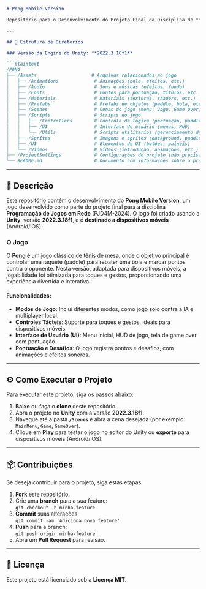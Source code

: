 ```markdown
# Pong Mobile Version

Repositório para o Desenvolvimento do Projeto Final da Disciplina de **Programação de Jogos em Rede**, PJD4M-2024.

---

## 🚀 Estrutura de Diretórios

### Versão da Engine do Unity: **2022.3.18f1**

```plaintext
/PONG
├── /Assets                    # Arquivos relacionados ao jogo
│   ├── /Animations             # Animações (bola, efeitos, etc.)
│   ├── /Audio                  # Sons e músicas (efeitos, fundo)
│   ├── /Fonts                  # Fontes para pontuação, títulos, etc.
│   ├── /Materials              # Materiais (texturas, shaders, etc.)
│   ├── /Prefabs                # Prefabs de objetos (paddle, bola, etc.)
│   ├── /Scenes                 # Cenas do jogo (Menu, Jogo, Game Over, etc.)
│   ├── /Scripts                # Scripts do jogo
│   │   ├── /Controllers        # Controle da lógica (pontuação, paddle)
│   │   ├── /UI                 # Interface de usuário (menus, HUD)
│   │   └── /Utils              # Scripts utilitários (gerenciamento de tempo, áudio)
│   ├── /Sprites                # Imagens e sprites (background, paddles, bola)
│   ├── /UI                     # Elementos de UI (botões, painéis)
│   └── /Videos                 # Vídeos (introdução, animações, etc.)
├── /ProjectSettings            # Configurações do projeto (não precisa alterar)
└── README.md                   # Documento com informações sobre o projeto
```

---

## 📝 Descrição

Este repositório contém o desenvolvimento do **Pong Mobile Version**, um jogo desenvolvido como parte do projeto final para a disciplina **Programação de Jogos em Rede** (PJD4M-2024). O jogo foi criado usando a **Unity**, versão **2022.3.18f1**, e é **destinado a dispositivos móveis** (Android/iOS).

### O Jogo

O **Pong** é um jogo clássico de tênis de mesa, onde o objetivo principal é controlar uma raquete (paddle) para rebater uma bola e marcar pontos contra o oponente. Nesta versão, adaptada para dispositivos móveis, a jogabilidade foi otimizada para toques e gestos, proporcionando uma experiência divertida e interativa.

#### Funcionalidades:
- **Modos de Jogo**: Inclui diferentes modos, como jogo solo contra a IA e multiplayer local.
- **Controles Tácteis**: Suporte para toques e gestos, ideais para dispositivos móveis.
- **Interface de Usuário (UI)**: Menu inicial, HUD de jogo, tela de game over com pontuação.
- **Pontuação e Desafios**: O jogo registra pontos e desafios, com animações e efeitos sonoros.

---

## ⚙️ Como Executar o Projeto

Para executar este projeto, siga os passos abaixo:

1. **Baixe** ou faça o **clone** deste repositório.
2. Abra o projeto no **Unity** com a versão **2022.3.18f1**.
3. Navegue até a pasta **`/Scenes`** e abra a cena desejada (por exemplo: `MainMenu`, `Game`, `GameOver`).
4. Clique em **Play** para testar o jogo no editor do Unity ou **exporte** para dispositivos móveis (Android/iOS).

---

## 📦 Contribuições

Se deseja contribuir para o projeto, siga estas etapas:

1. **Fork** este repositório.
2. Crie uma **branch** para a sua feature:  
   `git checkout -b minha-feature`
3. **Commit** suas alterações:  
   `git commit -am 'Adiciona nova feature'`
4. **Push** para a branch:  
   `git push origin minha-feature`
5. Abra um **Pull Request** para revisão.

---

## 📄 Licença

Este projeto está licenciado sob a **Licença MIT**. 
```